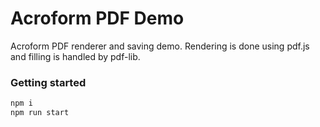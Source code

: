 # Acroform PDF Demo
Acroform PDF renderer and saving demo. Rendering is done using pdf.js and filling is handled by pdf-lib.

### Getting started
```bash
npm i
npm run start
```
